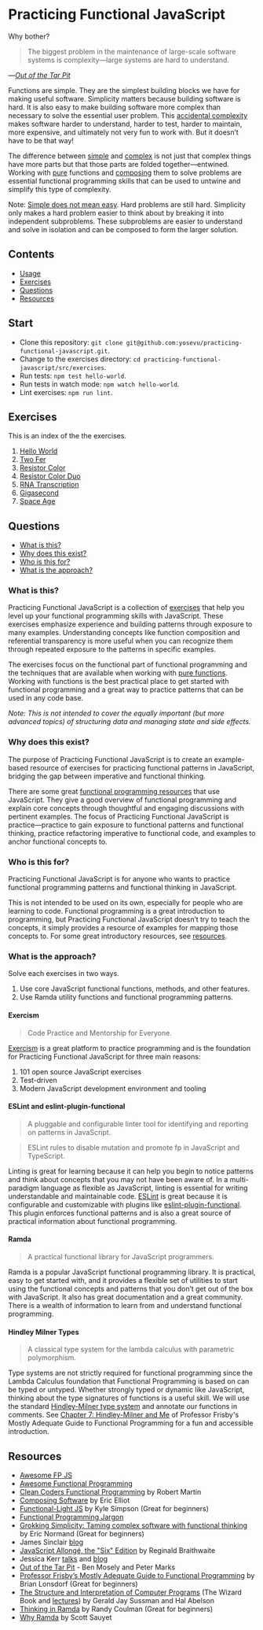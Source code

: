 # Practicing Functional JavaScript

Why bother?

> The biggest problem in the maintenance of large-scale software systems is complexity&mdash;large systems are hard to understand.

&mdash;[_Out of the Tar Pit_](http://curtclifton.net/papers/MoseleyMarks06a.pdf)

Functions are simple. They are the simplest building blocks we have for making useful software. Simplicity matters because building software is hard. It is also easy to make building software more complex than necessary to solve the essential user problem. This [accidental complexity](https://en.wikipedia.org/wiki/No_Silver_Bullet#Summary) makes software harder to understand, harder to test, harder to maintain, more expensive, and ultimately not very fun to work with. But it doesn’t have to be that way!

The difference between [simple](https://en.wiktionary.org/wiki/simple#English) and [complex](https://en.wiktionary.org/wiki/complex#Etymology) is not just that complex things have more parts but that those parts are folded together&mdash;entwined. Working with [pure](https://github.com/hemanth/functional-programming-jargon#purity) functions and [composing](#function-composition) them to solve problems are essential functional programming skills that can be used to untwine and simplify this type of complexity.

Note: [Simple does not mean easy](https://www.youtube.com/watch?v=oytL881p-nQ&t=25s). Hard problems are still hard. Simplicity only makes a hard problem easier to think about by breaking it into independent subproblems. These subproblems are easier to understand and solve in isolation and can be composed to form the larger solution.

## Contents

- [Usage](#usage)
- [Exercises](#exercises)
- [Questions](#questions)
- [Resources](#resources)

## Start

- Clone this repository: `git clone git@github.com:yosevu/practicing-functional-javascript.git`.
- Change to the exercises directory: `cd practicing-functional-javascript/src/exercises`.
- Run tests: `npm test hello-world`.
- Run tests in watch mode: `npm watch hello-world`.
- Lint exercises: `npm run lint`.

## Exercises

This is an index of the the exercises.

1. [Hello World](https://github.com/yosevu/practicing-functional-javascript/blob/master/src/exercises/hello-world)
1. [Two Fer](https://github.com/yosevu/practicing-functional-javascript/blob/master/src/exercises/two-fer)
1. [Resistor Color](https://github.com/yosevu/practicing-functional-javascript/blob/master/src/exercises/resistor-color)
1. [Resistor Color Duo](https://github.com/yosevu/practicing-functional-javascript/blob/master/src/exercises/resistor-color-duo)
1. [RNA Transcription](https://github.com/yosevu/practicing-functional-javascript/blob/master/src/exercises/rna-transcription)
1. [Gigasecond](https://github.com/yosevu/practicing-functional-javascript/blob/master/src/exercises/gigasecond)
1. [Space Age](https://github.com/yosevu/practicing-functional-javascript/blob/master/src/exercises/space-age)

## Questions

- [What is this?](#what-is-this)
- [Why does this exist?](#why-does-this-exist)
- [Who is this for?](#who-is-this-for)
- [What is the approach?](#what-is-the-approach)

### What is this?

Practicing Functional JavaScript is a collection of [exercises](#what-is-the-approach) that help you level up your functional programming skills with JavaScript. These exercises emphasize experience and building patterns through exposure to many examples. Understanding concepts like function composition and referential transparency is more useful when you can recognize them through repeated exposure to the patterns in specific examples.

The exercises focus on the functional part of functional programming and the techniques that are available when working with [pure functions](#reference). Working with functions is the best practical place to get started  with functional programming and a great way to practice patterns that can be used in any code base.

_Note: This is not intended to cover the equally important (but more advanced topics) of structuring data and managing state and side effects._

### Why does this exist?

The purpose of Practicing Functional JavaScript is to create an example-based resource of exercises for practicing functional patterns in JavaScript, bridging the gap between imperative and functional thinking.

There are some great [functional programming resources](#resources) that use JavaScript. They give a good overview of functional programming and explain core concepts through thoughtful and engaging discussions with pertinent examples. The focus of Practicing Functional JavaScript is practice&mdash;practice to gain exposure to functional patterns and functional thinking, practice refactoring imperative to functional code, and examples to anchor functional concepts to.

### Who is this for?

Practicing Functional JavaScript is for anyone who wants to practice functional programming patterns and functional thinking in JavaScript.

This is not intended to be used on its own, especially for people who are learning to code. Functional programming is a great introduction to programming, but Practicing Functional JavaScript doesn’t try to teach the concepts, it simply provides a resource of examples for mapping those concepts to. For some great introductory resources, see [resources](#resources).

### What is the approach?

Solve each exercises in two ways.

1. Use core JavaScript functional functions, methods, and other features.
1. Use Ramda utility functions and functional programming patterns.

#### Exercism

> Code Practice and Mentorship for Everyone.

[Exercism](https://exercism.io/) is a great platform to practice programming and is the
foundation for Practicing Functional JavaScript for three main reasons:

1. 101 open source JavaScript exercises
1. Test-driven
1. Modern JavaScript development environment and tooling

#### ESLint and eslint-plugin-functional

> A pluggable and configurable linter tool for identifying and reporting on
> patterns in JavaScript.

> ESLint rules to disable mutation and promote fp in JavaScript and TypeScript.

Linting is great for learning because it can help you begin to notice patterns
and think about concepts that you may not have been aware of. In a
multi-paradigm language as flexible as JavaScript, linting is
essential for writing understandable and maintainable code. [ESLint](https://eslint.org/) is great
because it is configurable and customizable with plugins like
[eslint-plugin-functional](https://github.com/jonaskello/eslint-plugin-functional).
This plugin enforces functional patterns and is also a great source of
practical information about functional programming.

#### Ramda

> A practical functional library for JavaScript programmers.

Ramda is a popular JavaScript functional programming library. It is practical, easy to get started with, and it provides a flexible set of utilities to start using the functional
concepts and patterns that you don’t get out of the box with JavaScript. It also
has great documentation and a great community. There is a wealth of information
to learn from and understand functional programming.

#### Hindley Milner Types

> A classical type system for the lambda calculus with parametric polymorphism.

Type systems are not strictly required for functional programming since the Lambda Calculus foundation that Functional Programming is based on can be typed or untyped. Whether strongly typed or dynamic like JavaScript, thinking about the type signatures of functions is a useful skill. We will use the standard [Hindley-Milner type system](https://en.wikipedia.org/wiki/Hindley%E2%80%93Milner_type_system) and annotate our functions in comments. See [Chapter 7: Hindley-Milner and Me](https://drboolean.gitbooks.io/mostly-adequate-guide-old/content/ch7.html) of Professor Frisby's Mostly Adequate Guide to Functional Programming for a fun and accessible introduction.

## Resources

- [Awesome FP JS](https://github.com/stoeffel/awesome-fp-js)
- [Awesome Functional Programming](https://github.com/xgrommx/awesome-functional-programming)
- [Clean Coders Functional Programming](https://cleancoders.com/videos?series=clean-code&subseries=functional-programming) by Robert Martin
- [Composing Software](https://medium.com/javascript-scene/composing-software-the-book-f31c77fc3ddc) by Eric Elliot
- [Functional-Light JS](https://github.com/getify/Functional-Light-JS) by Kyle Simpson (Great for beginners)
- [Functional Programming Jargon](https://github.com/hemanth/functional-programming-jargon)
- [Grokking Simplicity: Taming complex software with functional thinking](https://www.manning.com/books/grokking-simplicity) by
  Eric Normand (Great for beginners)
- James Sinclair [blog](https://jrsinclair.com/web-development/)
- [JavaScript Allongé, the "Six" Edition](https://leanpub.com/javascriptallongesix/read) by Reginald Braithwaite
- Jessica Kerr [talks](http://jessitron.com/talks.html) and [blog](https://blog.jessitron.com/)
- [Out of the Tar Pit](http://curtclifton.net/papers/MoseleyMarks06a.pdf) - Ben Mosely and Peter Marks
- [Professor Frisby’s Mostly Adequate Guide to Functional Programming](https://github.com/MostlyAdequate/mostly-adequate-guide) by Brian Lonsdorf (Great for beginners)
- [The Structure and Interpretation of Computer
  Programs](https://mitpress.mit.edu/sites/default/files/sicp/full-text/book/book.html)
  (The Wizard Book and [lectures](https://www.youtube.com/playlist?list=PLE18841CABEA24090)) by Gerald Jay Sussman and Hal Abelson
- [Thinking in Ramda](http://randycoulman.com/blog/categories/thinking-in-ramda/) by Randy Coulman (Great for beginners)
- [Why Ramda](https://fr.umio.us/why-ramda/) by Scott Sauyet
